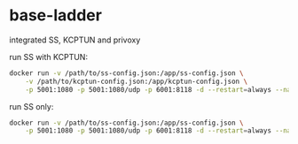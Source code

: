 # base-ladder

integrated SS, KCPTUN and privoxy

run SS with KCPTUN:
```bash
docker run -v /path/to/ss-config.json:/app/ss-config.json \
    -v /path/to/kcptun-config.json:/app/kcptun-config.json \
    -p 5001:1080 -p 5001:1080/udp -p 6001:8118 -d --restart=always --name ss-xxxx base-ladder
```

run SS only:
```bash
docker run -v /path/to/ss-config.json:/app/ss-config.json \
    -p 5001:1080 -p 5001:1080/udp -p 6001:8118 -d --restart=always --name ss-xxxx base-ladder
```
